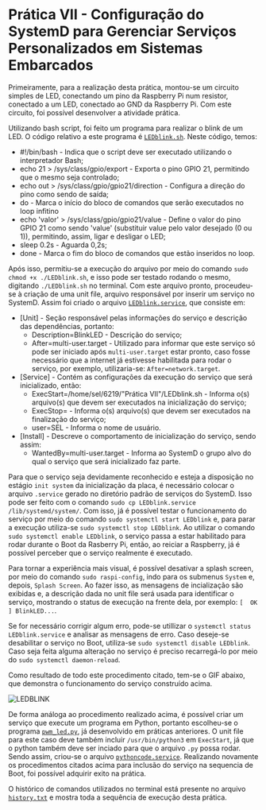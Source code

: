 # Prática VII - Configuração do SystemD para Gerenciar Serviços Personalizados em Sistemas Embarcados


Primeiramente, para a realização desta prática, montou-se um circuito simples de LED, conectando um pino da Raspberry Pi num resistor, conectado a um LED, conectado ao GND da Raspberry Pi. Com este circuito, foi possível desenvolver a atividade prática.

Utilizando bash script, foi feito um programa para realizar o blink de um LED. O código relativo a este programa é [```LEDblink.sh```](https://github.com/FernandoCZanchetta/SEL0337/blob/main/Pr%C3%A1tica%20VII/LEDblink.sh). Neste código, temos:
  - #!/bin/bash - Indica que o script deve ser executado utilizando o interpretador Bash;
  - echo 21 > /sys/class/gpio/export - Exporta o pino GPIO 21, permitindo que o mesmo seja controlado;
  - echo out > /sys/class/gpio/gpio21/direction - Configura a direção do pino como sendo de saída;
  - do - Marca o início do bloco de comandos que serão executados no loop infitino
  - echo 'valor' > /sys/class/gpio/gpio21/value - Define o valor do pino GPIO 21 como sendo 'value' (substituir value pelo valor desejado (0 ou 1)), permitindo, assim, ligar e desligar o LED;
  - sleep 0.2s - Aguarda 0,2s;
  - done - Marca o fim do bloco de comandos que estão inseridos no loop.

Após isso, permitiu-se a execução do arquivo por meio do comando ```sudo chmod +x ./LEDblink.sh```, e isso pode ser testado rodando o mesmo, digitando ```./LEDblink.sh``` no terminal. Com este arquivo pronto, proceudeu-se à criação de uma unit file, arquivo responsável por inserir um serviço no SystemD. Assim foi criado o arquivo [```LEDblink.service```](https://github.com/FernandoCZanchetta/SEL0337/blob/main/Pr%C3%A1tica%20VII/LEDblink.service), que consiste em:
  - [Unit] - Seção responsável pelas informações do serviço e descrição das dependências, portanto:
    - Description=BlinkLED - Descrição do serviço;
    - After=multi-user.target - Utilizado para informar que este serviço só pode ser iniciado após ```multi-user.target``` estar pronto, caso fosse necessário que a internet já estivesse habilitada para rodar o serviço, por exemplo, utilizaria-se: ```After=network.target```.
  - [Service] - Contém as configurações da execução do serviço que será inicializado, então:
    - ExecStart=/home/sel/6219/"Prática VII"/LEDblink.sh - Informa o(s) arquivo(s) que devem ser executados na inicialização do serviço;
    - ExecStop= - Informa o(s) arquivo(s) que devem ser executados na finalização do serviço;
    - user=SEL - Informa o nome de usuário.
  - [Install] - Descreve o comportamento de inicialização do serviço, sendo assim:
    - WantedBy=multi-user.target - Informa ao SystemD o grupo alvo do qual o serviço que será inicializado faz parte.

Para que o serviço seja devidamente reconhecido e esteja a disposição no estágio ```init system``` da inicialização da placa, é necessário colocar o arquivo ```.service``` gerado no diretório padrão de serviços do SystemD. Isso pode ser feito com o comando ```sudo cp LEDblink.service /lib/systemd/system/```. Com isso, já é possível testar o funcionamento do serviço por meio do comando ```sudo systemctl start LEDblink``` e, para parar a execução utiliza-se ```sudo systemctl stop LEDblink```. Ao utilizar o comando ```sudo systemctl enable LEDblink```, o serviço passa a estar habilitado para rodar durante o Boot da Rasberry Pi, então, ao reiciar a Raspberry, já é possível perceber que o serviço realmente é executado.

Para tornar a experiência mais visual, é possível desativar a splash screen, por meio do comando ```sudo raspi-config```, indo para os submenus ```System``` e, depois, ```Splash Screen```. Ao fazer isso, as mensagens de incialização são exibidas e, a descrição dada no unit file será usada para identificar o serviço, mostrando o status de execução na frente dela, por exemplo: ```[  OK  ] BlinkLED...```.

Se for necessário corrigir algum erro, pode-se utillizar o ```systemctl status LEDblink.service``` e analisar as mensagens de erro. Caso deseje-se desabilitar o serviço no Boot, utiliza-se ```sudo systemctl disable LEDblink```. Caso seja feita alguma alteração no serviço é preciso recarregá-lo por meio do ```sudo systemctl daemon-reload```.

Como resultado de todo este procedimento citado, tem-se o GIF abaixo, que demonstra o funcionamento do serviço construído acima.

![LEDBLINK](https://github.com/FernandoCZanchetta/SEL0337/blob/main/Pr%C3%A1tica%20VII/Images/BLINK.gif?raw=true)

De forma análoga ao procedimento realizado acima, é possível criar um serviço que execute um programa em Python, portanto escolheu-se o programa [```pwm_led.py```](https://github.com/FernandoCZanchetta/SEL0337/blob/main/Pr%C3%A1tica%20VII/pwm_led.py), já desenvolvido em práticas anteriores. O unit file para este caso deve também incluir ```/usr/bin/python3``` em ```ExecStart```, já que o python também deve ser inciado para que o arquivo ```.py``` possa rodar. Sendo assim, criou-se o arquivo [```pythoncode.service```](https://github.com/FernandoCZanchetta/SEL0337/blob/main/Pr%C3%A1tica%20VII/pythoncode.service). Realizando novamente os procedimentos citados acima para inclusão do serviço na sequencia de Boot, foi possível adquirir exito na prática.

O histórico de comandos utilizados no terminal está presente no arquivo [```history.txt```](https://github.com/FernandoCZanchetta/SEL0337/blob/main/Pr%C3%A1tica%20VII/history.txt) e mostra toda a sequência de execução desta prática.
